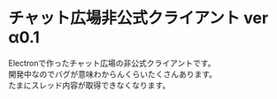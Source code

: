 #  チャット広場非公式クライアント  ver α0.1

Electronで作ったチャット広場の非公式クライアントです。<br>
開発中なのでバグが意味わからんくらいたくさんあります。<br>
たまにスレッド内容が取得できなくなります。